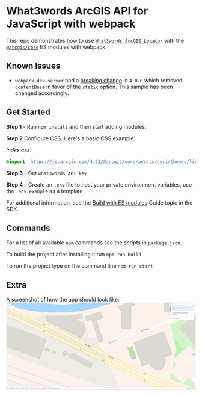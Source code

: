 # What3words ArcGIS API for JavaScript with webpack

This repo demonstrates how to use [`What3words ArcGIS Locator`](https://developer.what3words.com/tools/gis-extensions/arcgis) with the [`@arcgis/core`](https://www.npmjs.com/package/@arcgis/core) ES modules with webpack.


## Known Issues
- `webpack-dev-server` had a [breaking change](https://github.com/webpack/webpack-dev-server/blob/master/CHANGELOG.md#-breaking-changes-4) in `4.0.0` which removed `contentBase` in favor of the `static` option. This sample has been changed accordingly.

## Get Started

**Step 1** - Run `npm install` and then start adding modules.

**Step 2** Configure CSS. Here's a basic CSS example:

*index.css*

```css
@import 'https://js.arcgis.com/4.21/@arcgis/core/assets/esri/themes/light/main.css';
```
**Step 3** - Get `what3words API key` 

**Step 4** - Create an `.env` file to host your private environment variables, use the `.env.example` as a template

For additional information, see the [Build with ES modules](https://developers.arcgis.com/javascript/latest/es-modules/) Guide topic in the SDK.

## Commands

For a list of all available `npm` commands see the scripts in `package.json`.

To build the project after installing it run `npm run build`

To run the project type on the command line `npm run start`

## Extra
A screenshot of how the app should look like:
![What3words Search 3 word address](./images/threeWASearch.png)

